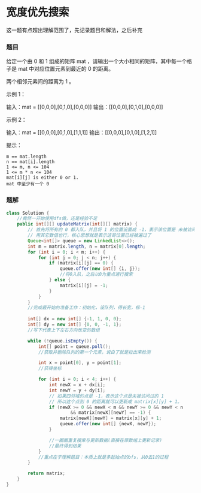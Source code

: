 # 宽度优先搜索
这一题有点超出理解范围了，先记录题目和解法，之后补充

### 题目
给定一个由 0 和 1 组成的矩阵 mat ，请输出一个大小相同的矩阵，其中每一个格子是 mat 中对应位置元素到最近的 0 的距离。

两个相邻元素间的距离为 1 。

示例 1：

输入：mat = [[0,0,0],[0,1,0],[0,0,0]]
输出：[[0,0,0],[0,1,0],[0,0,0]]

示例 2：

输入：mat = [[0,0,0],[0,1,0],[1,1,1]]
输出：[[0,0,0],[0,1,0],[1,2,1]]


提示：

    m == mat.length
    n == mat[i].length
    1 <= m, n <= 104
    1 <= m * n <= 104
    mat[i][j] is either 0 or 1.
    mat 中至少有一个 0 

### 题解
```Java
class Solution {
    //竟然一开始使用dfs做，还是经验不足
    public int[][] updateMatrix(int[][] matrix) {
        // 首先将所有的 0 都入队，并且将 1 的位置设置成 -1，表示该位置是 未被访问过的 1
        // 用其它数值也行，核心思想就是表示这哥位置已经被遍过了
        Queue<int[]> queue = new LinkedList<>();
        int m = matrix.length, n = matrix[0].length;
        for (int i = 0; i < m; i++) {
            for (int j = 0; j < n; j++) {
                if (matrix[i][j] == 0) {
                    queue.offer(new int[] {i, j});
                    //将0入队，之后以0为重点进行搜索
                } else {
                    matrix[i][j] = -1;
                } 
            }
        }
        //完成最开始的准备工作：初始化，设队列，得长宽，标-1
        
        int[] dx = new int[] {-1, 1, 0, 0};
        int[] dy = new int[] {0, 0, -1, 1};
        //写下代表上下左右方向改变的数组

        while (!queue.isEmpty()) {
            int[] point = queue.poll();
            //获取并删除队列的第一个元素，说白了就是拉出来检测

            int x = point[0], y = point[1];
            //获得坐标

            for (int i = 0; i < 4; i++) {
                int newX = x + dx[i];
                int newY = y + dy[i];
                // 如果四邻域的点是 -1，表示这个点是未被访问过的 1
                // 所以这个点到 0 的距离就可以更新成 matrix[x][y] + 1。
                if (newX >= 0 && newX < m && newY >= 0 && newY < n 
                        && matrix[newX][newY] == -1) {
                    matrix[newX][newY] = matrix[x][y] + 1;
                    queue.offer(new int[] {newX, newY});
                }

                //一圈圈重复搜索与更新数据(直接在原数组上更新记录)
                //最终得到结果
            }
            //重点在于理解题目：本质上就是多起始点的bfs，从0去1的过程
        }

        return matrix;
    }
}
```